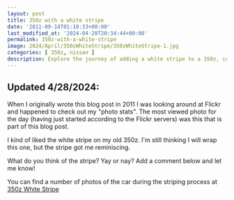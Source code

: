 ```yaml
---
layout: post
title: 350z with a white stripe
date: '2011-09-14T01:10:33+00:00'
last_modified_at: '2024-04-28T20:34:44+00:00'
permalink: 350z-with-a-white-stripe
image: 2024/April/350zWhiteStripe/350zWhiteStripe-1.jpg
categories: [ 350z, nissan ]
description: Explore the journey of adding a white stripe to a 350z, complete with pictures and reminiscences. Share your thoughts in the comments.
---
```



## Updated 4/28/2024:

When I originally wrote this blog post in 2011 I was looking around at Flickr and happened to check out my "photo stats". The most viewed photo for the day (having just started according to the Flickr servers) was this that is part of this blog post.

I kind of liked the white stripe on my old 350z. I'm still thinking I will wrap this one, but the stripe got me reminiscing.

What do you think of the stripe? Yay or nay? Add a comment below and let me know!

You can find a number of photos of the car during the striping process at [350z White Stripe](https://flickr.com/photos/chammond/albums/72157622833814994/)


